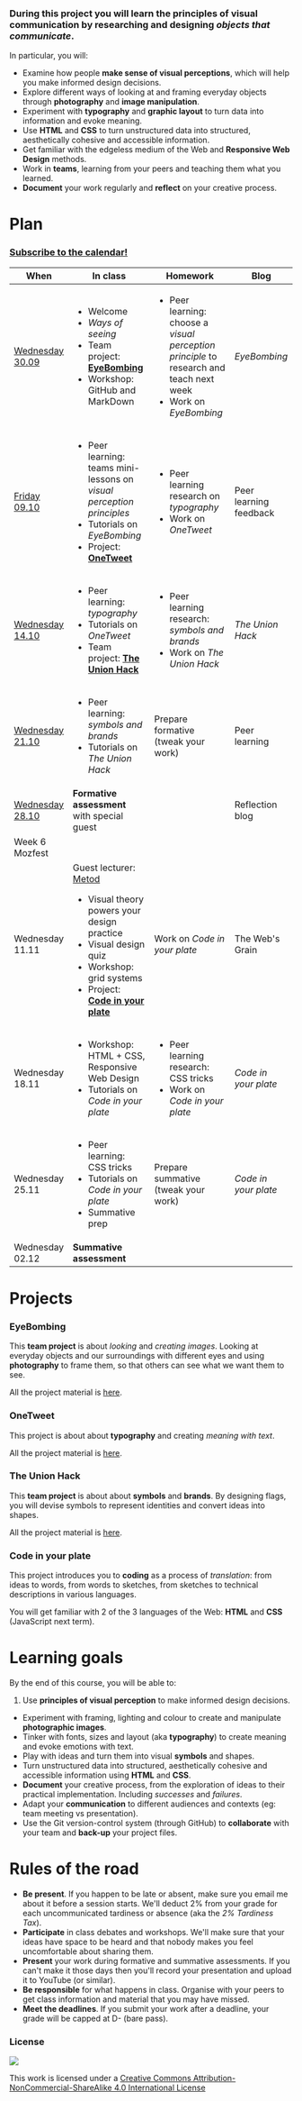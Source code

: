 <!--# Web Design principles-->

### During this project you will learn the principles of visual communication by researching and designing *objects that communicate*. 

In particular, you will:

* Examine how people **make sense of visual perceptions**, which will help you make informed design decisions.
* Explore different ways of looking at and framing everyday objects through **photography** and **image manipulation**.
* Experiment with **typography** and **graphic layout** to turn data into information and evoke meaning.
* Use **HTML** and **CSS** to turn unstructured data into structured, aesthetically cohesive and accessible information.
* Get familiar with the edgeless medium of the Web and **Responsive Web Design** methods.
* Work in **teams**, learning from your peers and teaching them what you learned.
* **Document** your work regularly and **reflect** on your creative process.


# Plan

### [Subscribe to the calendar!](https://www.google.com/calendar/ical/rave.ac.uk_agop0ff7kdgdc289jdrl5021gs%40group.calendar.google.com/public/basic.ics)

When | In class | Homework | Blog 
---- | -------- | -------- | ----
[Wednesday<br>30.09](sessions/01)| <ul><li>Welcome <li>*Ways of seeing* <li>Team project: [**EyeBombing**](#eyebombing) <li>Workshop: GitHub and MarkDown | <ul><li>Peer learning: choose a *visual perception principle* to research and teach next week <li>Work on *EyeBombing* | *EyeBombing*
[Friday<br>09.10](sessions/02)| <ul><li>Peer learning: teams mini-lessons on *visual perception principles* <li>Tutorials on *EyeBombing* <li>Project: [**OneTweet**](#onetweet) | <ul><li>Peer learning research on *typography* <li>Work on *OneTweet* | Peer learning feedback
[Wednesday<br>14.10](sessions/03)| <ul><li>Peer learning: *typography*  <li>Tutorials on *OneTweet* <li>Team project: [**The Union Hack**](#the-union-hack)  | <ul><li>Peer learning research: *symbols and brands* <li>Work on *The Union Hack* | *The Union Hack*
[Wednesday<br>21.10](sessions/04)| <ul><li>Peer learning: *symbols and brands* <li>Tutorials on *The Union Hack* | Prepare formative (tweak your work) | Peer learning
[Wednesday<br>28.10](sessions/05)| **Formative assessment** with special guest |  | Reflection blog
Week 6<br>Mozfest|
Wednesday<br>11.11| Guest lecturer: [Metod](https://twitter.com/metodb) <ul><li>Visual theory powers your design practice <li>Visual design quiz <li>Workshop: grid systems  <li>Project: [**Code in your plate**](#code-in-your-plate) | Work on *Code in your plate* | The Web's Grain
Wednesday<br>18.11| <ul><li>Workshop: HTML + CSS, Responsive Web Design <li>Tutorials on *Code in your plate* |  <ul><li>Peer learning research: CSS tricks <li>Work on *Code in your plate* | *Code in your plate*
Wednesday<br>25.11| <ul><li>Peer learning: CSS tricks <li>Tutorials on *Code in your plate* <li> Summative prep | Prepare summative (tweak your work) | *Code in your plate*
Wednesday<br>02.12| **Summative assessment**

<!-- <li>Workshop: how to present your work -->

# Projects

### EyeBombing

This **team project** is about *looking* and *creating images*. Looking at everyday objects and our surroundings with different eyes and using **photography** to frame them, so that others can see what we want them to see.

All the project material is [here](projects/eye-bombing).

### OneTweet

This project is about about **typography** and creating *meaning with text*.

All the project material is [here](projects/one-tweet).

### The Union Hack

This **team project** is about about **symbols** and **brands**. By designing flags, you will devise symbols to represent identities and convert ideas into shapes. 

All the project material is [here](projects/union-hack).

### Code in your plate

This project introduces you to **coding** as a process of *translation*: from ideas to words, from words to sketches, from sketches to technical descriptions in various languages. 

You will get familiar with 2 of the 3 languages of the Web: **HTML** and **CSS** (JavaScript next term).



# Learning goals

By the end of this course, you will be able to:

1. Use **principles of visual perception** to make informed design decisions.
* Experiment with framing, lighting and colour to create and manipulate **photographic images**.
* Tinker with fonts, sizes and layout (aka **typography**) to create meaning and evoke emotions with text.
* Play with ideas and turn them into visual **symbols** and shapes.
* Turn unstructured data into structured, aesthetically cohesive and accessible information using **HTML** and **CSS**.
* **Document** your creative process, from the exploration of ideas to their practical implementation. Including *successes* and *failures*.
* Adapt your **communication** to different audiences and contexts (eg: team meeting vs presentation).
* Use the Git version-control system (through GitHub) to **collaborate** with your team and **back-up** your project files.


# Rules of the road

* **Be present**. If you happen to be late or absent, make sure you email me about it before a session starts. We'll deduct 2% from your grade for each uncommunicated tardiness or absence (aka the *2% Tardiness Tax*).
* **Participate** in class debates and workshops. We'll make sure that your ideas have space to be heard and that nobody makes you feel uncomfortable about sharing them.
* **Present** your work during formative and summative assessments. If you can't make it those days then you'll record your presentation and upload it to YouTube (or similar).
* **Be responsible** for what happens in class. Organise with your peers to get class information and material that you may have missed.
* **Meet the deadlines**. If you submit your work after a deadline, your grade will be capped at D- (bare pass).


### License

[![](https://i.creativecommons.org/l/by-nc-sa/4.0/88x31.png)](http://creativecommons.org/licenses/by-nc-sa/4.0)

This work is licensed under a [Creative Commons Attribution-NonCommercial-ShareAlike 4.0 International License ](http://creativecommons.org/licenses/by-nc-sa/4.0)


